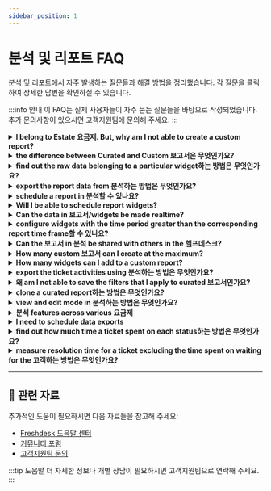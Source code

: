 ```yaml
---
sidebar_position: 1
---
```


# 분석 및 리포트 FAQ

분석 및 리포트에서 자주 발생하는 질문들과 해결 방법을 정리했습니다. 각 질문을 클릭하여 상세한 답변을 확인하실 수 있습니다.

:::info 안내
이 FAQ는 실제 사용자들이 자주 묻는 질문들을 바탕으로 작성되었습니다. 추가 문의사항이 있으시면 고객지원팀에 문의해 주세요.
:::

<details>
<summary><strong>I belong to Estate 요금제. But, why am I not able to create a custom report?</strong></summary>

Custom 보고서 are part of the **Estate’19 요금제**. If you belong to the Estate’17 요금제 (annual 결제), you can choose to upgrade to Estate’19 요금제 for free. If you belong to Estate’17 요금제 (monthly 결제), you can upgrade by paying an extra of **$6/agent/month** in addition to **$59/agent/month**.

</details>

<details>
<summary><strong>the difference between Curated and Custom 보고서은 무엇인가요?</strong></summary>

Curated 보고서Freshdesk's curated 보고서 provide you with a 360 view of your 지원 performance. Monitor your 팀's performance along with the metrics most relevant to you. It also provides you with the essential information to chart better 고객 experiences.Custom 보고서With multiple ways to look at 헬프데스크 reporting, Freshdesk's 분석 lets you [customize and build your 보고서](https://지원.freshdesk.com/en/지원/solutions/articles/50000001028-custom-reporting-%E2%80%93-basics) the way you want them - with minimal effort. It offers the flexibility to pick the metric(s) you wish to study, the adaptability to select the suitable filters you want to apply, and the capability to employ the perfect dimensions to analyze your data.Learn more about the [Basics of 분석](https://freshdesk.com/webinars/get-the-most-out-of-freshdesk-분석-recording) through our webinar with insights on curated 보고서, creating custom 보고서 for your 헬프데스크, learning to apply filters on 보고서, and much more.You can also refer to our [분석 guide](https://freshdesk.com/assets/resources/freshdesk/Make-informed-decisions-with-Freshdesk-분석.pdf) for various use cases to implement in your 헬프데스크.

</details>

<details>
<summary><strong>find out the raw data belonging to a particular widget하는 방법은 무엇인가요?</strong></summary>

Based on the type of widget data, Freshdesk will automatically visualize it in a relevant format. So, reading the data from the widget is a straightforward process.Click on the widget to read the data. You also have the option to customize the visualization of certain widgets the way you want. You can select any graphical representation: Bar chart, Horizontal bar chart, Donut chart, Summary table, and Tabular.If you want to take a closer look at the widget data, click Show underlying data below the widget. You can use the **Edit Column** button to add or remove the Fields present in the table. You can use the filters to drill-down further into the underlying data.![이미지](https://s3.amazonaws.com/cdn.freshdesk.com/data/헬프데스크/attachments/production/50011677426/original/TbpIAzuQFBbbYX_NQar5QNLRwbP0yZQu_g.png?1714388080)

</details>

<details>
<summary><strong>export the report data from 분석하는 방법은 무엇인가요?</strong></summary>

Inside every report, you have the Export icon below the search bar. You can click this icon to export the report as a PDF but not as a CSV. However, you will be able to export both the Graph data as well as the Tabular data (Underlying data) present in the widgets in the form of a CSV.**Underlying data: **The underlying data refers to the original, detailed information stored within the platform's database. Essentially, it serves as the raw material from which insights and 보고서 are derived. This data provides the foundation for deeper analysis and understanding of 고객 interactions and 지원 processes. It can be exported by selecting the CSV of tabular data from the widget.**Graph data: **Graph data represents the summarized and visualized insights drawn from the underlying data. This visual representation offers a distilled view of key performance indicators, making it easier for users to grasp trends and make informed decisions without delving into the detailed raw data. It can be exported by selecting the CSV of graph data.**Steps t****o export the complete report as PDF**- Go to **분석**.
- Select a report you would like to export and click on it.
- Inside the report, navigate to the export icon and select **Export report **from the dropdown.
- Here you can select the pages in the report you want to export and click **Ex****port**.![이미지](https://s3.amazonaws.com/cdn.freshdesk.com/data/헬프데스크/attachments/production/50008538563/original/Ty8VTeMNRh3lqG1Q3r2Mx-8ylzlVf9WoFA.gif?1686030405)The report will now be sent as a PDF file to your registered 이메일 address.**Steps t****o export the widget level report**- Go to 분석
- Open the report
- Expand the desired widget
- Click the options for the widget represented as three horizontal dots.
- Select **Export to 이메일/****Download > CSV/PDF of graph/tabular data** accordinglyBelow are the items you need to consider when exporting 보고서.- Make sure the date range of the export is correct and valid across Widget level/Page level/Report level filters. If the date filter is set different in the Page level/Report level filters, than the one in Widget level, the exported data may not have the expected results.
- Make sure you are selecting Graph data for the trend numbers you see in a widget and the Underlying data for the complete data set of the widget. You can select up to 20 fields as columns for the export from the underlying data by editing the report, and adding fields using the 'Gear' icon as shown below.Based on the volume of data, it may take several minutes to export and send the data to your mailbox.![이미지](https://s3.amazonaws.com/cdn.freshdesk.com/data/헬프데스크/attachments/production/50011764334/original/bpdGfr616jWZxG5Op9aMFOYDTmTjOe7WSQ.jpeg?1715147318)참고: If the date range is correctly set and you still do not receive the export for the specified date range, try this troubleshooting step: edit the report, remove the date range filter, save the report, then edit it again and reapply the desired date range. Finally, save the report and proceed with the export. If you still face issues, reach out to our 지원.
---
**To schedule a data export:**
-
로그인 to your 지원 포털 as an **관리자/Supervisor.**-
Go to **분석 > **click the** gear icon(****설정) **on the top right corner **>** choose** Data**** Exports.**-
Click on **Create Export.**- Give it a **Name**, **Description** and choose a **Module** from which you want to export data: 티켓, Timesheet, Surveys, Survey results, Articles, and Triage.
- Choose when you'd like to receive the export from the **Schedule** dropdown field (**Daily, Weekly or Monthly**) and then set the required time.
- Set any** Filters **of your choice. All your **dropdown** and **dependent fields** will be displayed.
- Choose the **Ticket** fields and/or **Tag fields** you want to include in the **CSV **file.참고: It is not possible to use the date range dimension filter when creating an export via Data Exports in 분석**To receive the export file via API**
-
Copy and paste the URL in your Business Intelligence tool.-
Once you hit the **API** from your **BI tool**, you will receive a response in the following format:\{ "export":\{    "url":"..."\}\}
The URL parameter holds the link to the latest export file for that schedule. The file will be available for 30 days from the date of creation.**To access your data exports:**
-
To view the exports that you had scheduled, go to **분석 > **click the** gear icon (****설정) **on the top right corner** > **choose** Data**** Exports.**-
You'll be able to view the **Title**, **Frequency**, and the **Status** of your data export here.-
Click on the **Title** to open a data export schedule, and use the **Active** toggle to deactivate a schedule.-
Use the **download** button that appears when you hover over a scheduled export to download the available data exports.-
An export once scheduled, cannot be edited. You will have to delete it altogether and create one afresh. Use the **delete** button that appears when you hover over a scheduled export.**참고**: You might need assistance from a developer to hit the API, so please ensure that they have access to the API key of the person who created the schedule.You can view the following video to understand how to export 보고서 from 분석.Learn more about the [Basics of 분석](https://freshdesk.com/webinars/get-the-most-out-of-freshdesk-분석-recording) through our webinar with insights on curated 보고서, creating custom 보고서 for your 헬프데스크, learning to apply filters on 보고서, and much more.You can also refer to our [분석 guide](https://freshdesk.com/assets/resources/freshdesk/Make-informed-decisions-with-Freshdesk-분석.pdf) for various use cases to implement in your 헬프데스크.

</details>

<details>
<summary><strong>schedule a report in 분석할 수 있나요?</strong></summary>

To schedule your custom 보고서 and the widgets.- Click and open a **custom report.**
- Click on the **Export** icon on the top right corner.
- Select **Schedule Report **from the drop down**.**
- Set the **cadence, customize the time of delivery, subject, and description** to suit your business.
- Under Send to, add your 이메일 address. You can add additional 이메일 addresses by typing the required ones.
- Click **Save.****참고**: Curated 보고서 cannot be scheduled. You can only schedule custom 보고서.![이미지](https://s3.amazonaws.com/cdn.freshdesk.com/data/헬프데스크/attachments/production/50008161285/original/rjB2lJS3fmzFZIR-lRQXay9Q1JmYV0nLqA.gif?1681986047)

</details>

<details>
<summary><strong>Will I be able to schedule report widgets?</strong></summary>

Yes, you can schedule the widgets of custom 보고서 using the Schedule option. You will be able to choose the Report Schedule date, its frequency, and the 이메일 content. You can also choose the report widget to be scheduled in the form of a PDF or CSV. Please 참고 that you will not be able to schedule the widgets of curated 보고서.

</details>

<details>
<summary><strong>Can the data in 보고서/widgets be made realtime?</strong></summary>

The 보고서 and widgets in 분석 have a refresh time of 30 minutes which is standard across all the Freshdesk 요금제. Hence the widgets/보고서 cannot be configured to reflect live data unlike the 대시보드 feature, which is based on live data.

</details>

<details>
<summary><strong>configure widgets with the time period greater than the corresponding report time frame할 수 있나요?</strong></summary>

The Time period/date range of the 분석 report will be the superset of the time period specified in the widgets associated with the 보고서. In other words, the widget date range needs to be a subset of the report date range.

</details>

<details>
<summary><strong>Can the 보고서 in 분석 be shared with others in the 헬프데스크?</strong></summary>

Yes, when creating a New report in 분석, you can choose between either creating the report just for yourself or for Everyone. If the latter option is chosen then the 상담원 who have access to the 분석 will be able to see them under the Shared 보고서 section under 분석.

</details>

<details>
<summary><strong>How many custom 보고서 can I create at the maximum?</strong></summary>

You can create as many custom 보고서 you want in 분석. There’s no fixed limit.

</details>

<details>
<summary><strong>How many widgets can I add to a custom report?</strong></summary>

You can add as many widgets you want in 분석. There’s no fixed limit.

</details>

<details>
<summary><strong>export the ticket activities using 분석하는 방법은 무엇인가요?</strong></summary>

분석 in Freshdesk lets you identify problems and keep tabs on all the metrics that matter to you. With Freshdesk 분석, you can analyze your entire 헬프데스크 and, most importantly, come to conclusions. From identifying areas of improvement to creating data-driven 요금제, you can back your 지원 instincts using 분석.You can export your 헬프데스크 ticket activities using the Data exports option in the 설정 icon. Once you click on the Create Export button, you can set the export based on basic modules such as 티켓, Timesheets, Surveys, Survey Results, Articles, Triage, etc. Apart from this, you can-
customize the export based on filters,-
select the ticket field needed in the export, and-
schedule the frequency and schedule for the 보고서.![You can export your 헬프데스크 ticket activities using the Data exports option in the 설정 icon. Once you click on the Create Export button, you can set the export based on basic modules such as 티켓, Timesheets, Surveys, Survey Results, Articles, Triage, etc.](https://s3.amazonaws.com/cdn.freshdesk.com/data/헬프데스크/attachments/production/50008538588/original/kBiDMlgXWyL4ibW9_528LVwekqh1rxfezQ.gif?1686030602)Please 참고 that this option is available only for the 계정 관리자 agent and inaccessible to other 헬프데스크 상담원.Learn more about the [Basics of 분석](https://freshdesk.com/webinars/get-the-most-out-of-freshdesk-분석-recording) through our webinar with insights on curated 보고서, creating custom 보고서 for your 헬프데스크, learning to apply filters on 보고서, and much more.You can also refer to our [분석 guide](https://freshdesk.com/assets/resources/freshdesk/Make-informed-decisions-with-Freshdesk-분석.pdf) for various use cases to implement in your 헬프데스크.If you have any further questions or clarifications, please drop an 이메일 to [지원@freshdesk.com](mailto:지원@freshdesk.com) and our Product Specialist will be happy to assist you.

</details>

<details>
<summary><strong>왜 am I not able to save the filters that I apply to curated 보고서인가요?</strong></summary>

Curated 보고서 are for one-time insights. Freshdesk lets you clone any curated report or widget you want. You can **clone a curate report and customize it** by applying the required filters and then save it accordingly.

</details>

<details>
<summary><strong>clone a curated report하는 방법은 무엇인가요?</strong></summary>

Once you go inside a curated report, switch from **Viewing** mode to **Editing** mode. Now, click on the report name (say Ticket Volume Trends) to get the Clone Report option.![이미지](https://s3.amazonaws.com/cdn.freshdesk.com/data/헬프데스크/attachments/production/50000818423/original/Vq_fl2BO6tsH5NVtgtLC-_sTavS9Dr_GUA.png?1583734322)

</details>

<details>
<summary><strong>view and edit mode in 분석하는 방법은 무엇인가요?</strong></summary>

You can control your 팀's access to 분석 under 관리자 > 팀 > Roles > 보고서 section.You can provide them with View, Edit, or Manage (includes edit and exports) access.![이미지](https://s3.amazonaws.com/cdn.freshdesk.com/data/헬프데스크/attachments/production/50008401377/original/89oBKLdVdPX1d3CfJ1TLYenzyn6SS6pfwQ.png?1684492983)View - You can access curated 보고서 and custom 보고서 (based on your visibility). With view access, you cannot add Filters but can view underlying data. You can still change visualizations, subscribe to 보고서, add the widget to another report, and drill down on data.![이미지](https://s3.amazonaws.com/cdn.freshdesk.com/data/헬프데스크/attachments/production/50008538534/original/hmJTVPat_gZs-GE6BRXtBt3J-PL1LVpQjQ.gif?1686030127)Edit - In addition to view access, you can add widgets, create custom 보고서, add/edit filters in existing curated and custom 보고서 (based on your visibility), and delete custom 보고서. Underlying data will also be visible.![이미지](https://s3.amazonaws.com/cdn.freshdesk.com/data/헬프데스크/attachments/production/50008538545/original/2iOZIP-3a61-TbSfO62Aj204Vgx4W2WZ_w.gif?1686030188)Manage (includes edit and exports) - Along with edit access, you can access 분석 설정 and create/edit/delete and enable/disable schedules and exports.

</details>

<details>
<summary><strong>분석 features across various 요금제</strong></summary>

For a detailed comparison of 분석 features across each 요금제, please refer to the article [here](https://지원.freshdesk.com/지원/solutions/articles/50000001108-분석-features-for-each-요금제).**참고:** If you're a Freshdesk 고객 before the year 2019, you need to upgrade to Estate'19 요금제 to access custom 보고서.

</details>

<details>
<summary><strong>I need to schedule data exports</strong></summary>

You can schedule data export using **설정 > Data export**. You will find the 설정 option near the New Report on 분석 homepage. You can create a data export, select the fields you want, apply the necessary filters and set the schedule.

</details>

<details>
<summary><strong>find out how much time a ticket spent on each status하는 방법은 무엇인가요?</strong></summary>

You can choose the metric 'Time spent in business hours' and sort by the filter 'Status' to know the amount of time spent by each ticket in each ticket status.

</details>

<details>
<summary><strong>measure resolution time for a ticket excluding the time spent on waiting for the 고객하는 방법은 무엇인가요?</strong></summary>

You can get this data in two ways:1. Choose the Metric: Resolved time spent in business hours
Sort by Filter: Status does not include waiting on 고객
Group by: Status
From underlying data, you can find out how much time was spent on the SLA status at a ticket level2. Choose the Metric: Resolved time spent in business hours
Sort by Filter: Status does not include SLA Status: Off
Group by: StatusFrom underlying data, you can find out how much time was spent on the SLA status at a ticket level

</details>

---

## 🔗 관련 자료

추가적인 도움이 필요하시면 다음 자료들을 참고해 주세요:

- [Freshdesk 도움말 센터](https://support.freshdesk.com)
- [커뮤니티 포럼](https://community.freshworks.com)
- [고객지원팀 문의](mailto:support@freshdesk.com)

:::tip 도움말
더 자세한 정보나 개별 상담이 필요하시면 고객지원팀으로 연락해 주세요.
:::
